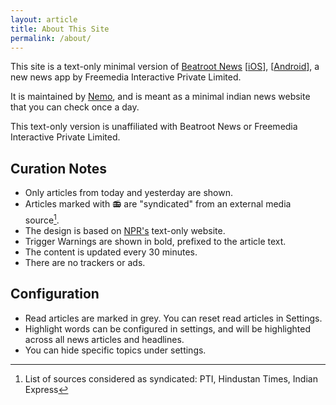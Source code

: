 ```yaml
---
layout: article
title: About This Site
permalink: /about/
---
```


This site is a text-only minimal version of [Beatroot News](https://app.beatrootnews.com/) 
[[iOS](https://apps.apple.com/in/app/beatroot-news/id1618735924)], 
[[Android](https://play.google.com/store/apps/details?id=com.beatrootnews.app)], a new news app by Freemedia Interactive Private Limited.

It is maintained by [Nemo](https://github.com/captn3m0), and is meant as a minimal indian news website that you can check once a day.

This text-only version is unaffiliated with Beatroot News or Freemedia Interactive Private Limited.

## Curation Notes

- Only articles from today and yesterday are shown. 
- Articles marked with 📻 are "syndicated" from an external media source[^1].
- The design is based on [NPR's](http://text.npr.org/) text-only website.
- Trigger Warnings are shown in bold, prefixed to the article text.
- The content is updated every 30 minutes.
- There are no trackers or ads.

## Configuration
- Read articles are marked in grey. You can reset read articles in Settings.
- Highlight words can be configured in settings, and will be highlighted across all news articles and headlines.
- You can hide specific topics under settings.

[^1]: List of sources considered as syndicated: PTI, Hindustan Times, Indian Express